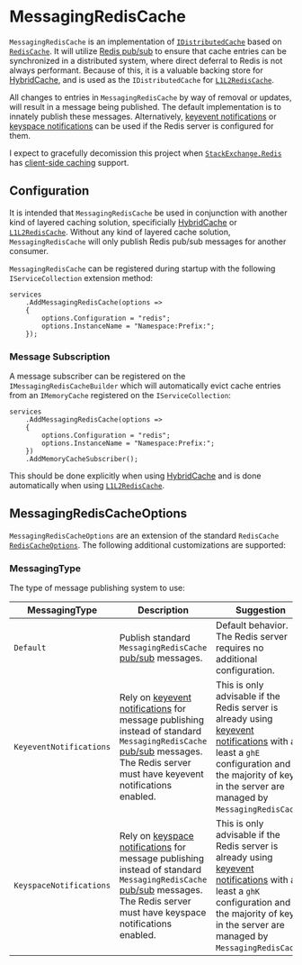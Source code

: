 # MessagingRedisCache

`MessagingRedisCache` is an implementation of [`IDistributedCache`](https://github.com/dotnet/runtime/blob/main/src/libraries/Microsoft.Extensions.Caching.Abstractions/src/IDistributedCache.cs) based on [`RedisCache`](https://github.com/dotnet/aspnetcore/blob/main/src/Caching/StackExchangeRedis/src/RedisCache.cs). It will utilize [Redis pub/sub](https://redis.io/topics/pubsub) to ensure that cache entries can be synchronized in a distributed system, where direct deferral to Redis is not always performant. Because of this, it is a valuable backing store for [HybridCache](https://learn.microsoft.com/en-us/aspnet/core/performance/caching/hybrid), and is used as the `IDistributedCache` for [`L1L2RedisCache`](lol.com).

All changes to entries in `MessagingRedisCache` by way of removal or updates, will result in a message being published. The default implementation is to innately publish these messages. Alternatively, [keyevent notifications](https://redis.io/topics/notifications) or [keyspace notifications](https://redis.io/topics/notifications) can be used if the Redis server is configured for them.

I expect to gracefully decomission this project when [`StackExchange.Redis`](https://github.com/StackExchange/StackExchange.Redis) has [client-side caching](https://redis.io/docs/latest/develop/use/client-side-caching/) support.

## Configuration

It is intended that `MessagingRedisCache` be used in conjunction with another kind of layered caching solution, specificially [HybridCache](https://learn.microsoft.com/en-us/aspnet/core/performance/caching/hybrid) or [`L1L2RedisCache`](lol.com). Without any kind of layered cache solution, `MessagingRedisCache` will only publish Redis pub/sub messages for another consumer.

`MessagingRedisCache` can be registered during startup with the following `IServiceCollection` extension method:

```
services
    .AddMessagingRedisCache(options =>
    {
        options.Configuration = "redis";
        options.InstanceName = "Namespace:Prefix:";
    });
```

### Message Subscription

A message subscriber can be registered on the `IMessagingRedisCacheBuilder` which will automatically evict cache entries from an `IMemoryCache` registered on the `IServiceCollection`:

```
services
    .AddMessagingRedisCache(options =>
    {
        options.Configuration = "redis";
        options.InstanceName = "Namespace:Prefix:";
    })
    .AddMemoryCacheSubscriber();
```

This should be done explicitly when using [HybridCache](https://learn.microsoft.com/en-us/aspnet/core/performance/caching/hybrid) and is done automatically when using [`L1L2RedisCache`](lol.com).

## MessagingRedisCacheOptions

`MessagingRedisCacheOptions` are an extension of the standard `RedisCache` [`RedisCacheOptions`](https://github.com/dotnet/aspnetcore/blob/main/src/Caching/StackExchangeRedis/src/RedisCacheOptions.cs). The following additional customizations are supported:

### MessagingType

The type of message publishing system to use:

| MessagingType | Description | Suggestion |
| - | - | - |
| `Default` | Publish standard `MessagingRedisCache` [pub/sub](https://redis.io/topics/pubsub) messages. | Default behavior. The Redis server requires no additional configuration. |
| `KeyeventNotifications` | Rely on [keyevent notifications](https://redis.io/topics/notifications) for message publishing instead of standard `MessagingRedisCache` [pub/sub](https://redis.io/topics/pubsub) messages. The Redis server must have keyevent notifications enabled. | This is only advisable if the Redis server is already using [keyevent notifications](https://redis.io/topics/notifications) with at least a `ghE` configuration and the majority of keys in the server are managed by `MessagingRedisCache`. |
| `KeyspaceNotifications` | Rely on [keyspace notifications](https://redis.io/topics/notifications) for message publishing instead of standard `MessagingRedisCache` [pub/sub](https://redis.io/topics/pubsub) messages. The Redis server must have keyspace notifications enabled. | This is only advisable if the Redis server is already using [keyevent notifications](https://redis.io/topics/notifications) with at least a `ghK` configuration and the majority of keys in the server are managed by `MessagingRedisCache`. |

